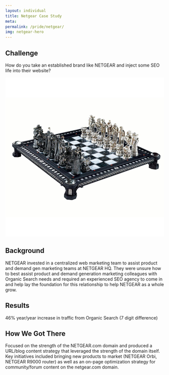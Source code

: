 ```yaml
---
layout: individual
title: Netgear Case Study
meta:
permalink: /pride/netgear/
img: netgear-hero
---
```


<section id="intro">
<div class="container">
<div class="row">
<div class="col-md-7 col-sm-12">
  <div class="block">
    <div class="section-title">
      <h2>Challenge</h2>
    </div>
    <p>How do you take an established brand like NETGEAR and inject some SEO life into their website?</p>
  </div>
</div>

<!-- .col-md-7 close -->
<div class="col-md-5 col-sm-12">
  <div class="block">
    <img src="/img/casestudy-challenge-img.jpg" alt="Img">
  </div>
</div><!-- .col-md-5 close -->
</div>
</div>
</section>

<section id="feature" class="netgear-casestudy" style ="background-image: url(/img/netgear-background.jpg);">
<div class="container">
<div class="row">
<div class="col-md-6">
<h2>Background</h2>
<p>NETGEAR invested in a centralized web marketing team to assist product and demand gen marketing teams at NETGEAR HQ. They were unsure how to best assist product and demand generation marketing colleagues with Organic Search needs and required an experienced SEO agency to come in and help lay the foundation for this relationship to help NETGEAR as a whole grow.</p>
</div>
</div>
</div>
</section>

<section id="call-to-action">
  <div class="container">
    <div class="row">
      <div class="col-md-12">
        <div class="block">
          <h2>Results</h2>
          <p>46% year/year increase in traffic from Organic Search (7 digit difference)</p>
        </div>
      </div>
    </div>
  </div>
</section>

<section id="intro">
  <div class="container">
    <div class="row">
      <div class="col-md-7 col-sm-12">
        <div class="block">
          <h2>How We Got There</h2>
          <p>Focused on the strength of the NETGEAR.com domain and produced a URL/blog content strategy that leveraged the strength of the domain itself. Key initiatives included bringing new products to market (NETGEAR Orbi, NETGEAR R9000 router) as well as an on-page optimization strategy for community/forum content on the netgear.com domain.</p>
          </div>
      </div>
    </div>
  </div>
</section>
